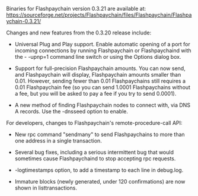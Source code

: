 Binaries for Flashpaychain version 0.3.21 are available at:
  https://sourceforge.net/projects/Flashpaychain/files/Flashpaychain/Flashpaychain-0.3.21/

Changes and new features from the 0.3.20 release include:

* Universal Plug and Play support.  Enable automatic opening of a port for incoming connections by running Flashpaychain or Flashpaychaind with the - -upnp=1 command line switch or using the Options dialog box.

* Support for full-precision Flashpaychain amounts.  You can now send, and Flashpaychain will display, Flashpaychain amounts smaller than 0.01.  However, sending fewer than 0.01 Flashpaychains still requires a 0.01 Flashpaychain fee (so you can send 1.0001 Flashpaychains without a fee, but you will be asked to pay a fee if you try to send 0.0001).

* A new method of finding Flashpaychain nodes to connect with, via DNS A records. Use the -dnsseed option to enable.

For developers, changes to Flashpaychain's remote-procedure-call API:

* New rpc command "sendmany" to send Flashpaychains to more than one address in a single transaction.

* Several bug fixes, including a serious intermittent bug that would sometimes cause Flashpaychaind to stop accepting rpc requests. 

* -logtimestamps option, to add a timestamp to each line in debug.log.

* Immature blocks (newly generated, under 120 confirmations) are now shown in listtransactions.
